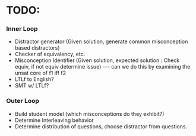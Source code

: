 # TODO:



### Inner Loop
- Distractor generator (Given solution, generate common misconception based distractors)
- Checker of equivalency, etc.
- Misconception Identifier (Given solution, expected solution : Check equiv, if not equiv determine issue) --- can we do this by examining the unsat core of f1 iff f2
- LTLf to English?
- SMT w/ LTLf?



### Outer Loop

- Build student model (which misconceptions do they exhibit?)
- Determine Interleaving behavior
- Determine distribution of questions, choose distractor from questions.